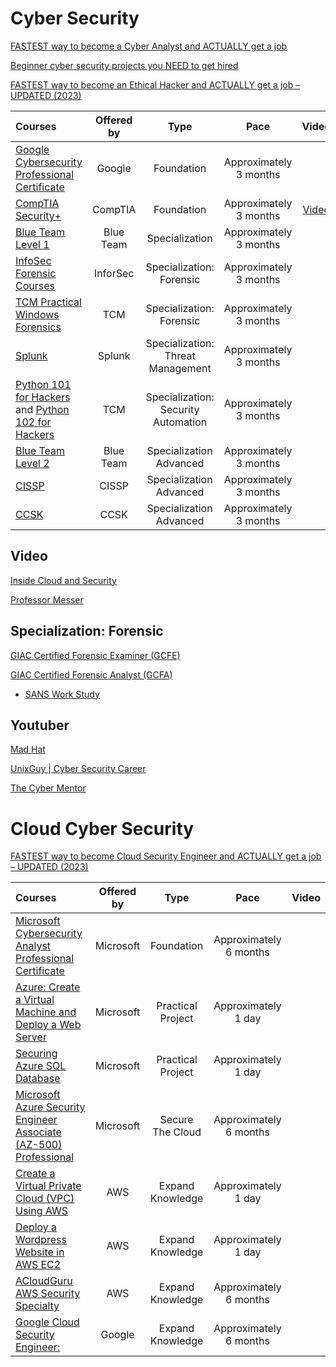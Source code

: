 # Cyber Security

[FASTEST way to become a Cyber Analyst and ACTUALLY get a job](https://www.youtube.com/watch?v=DRJic8vCodE)

[Beginner cyber security projects you NEED to get hired](https://www.youtube.com/watch?v=LFlsDm8w36A&t=115s)

[FASTEST way to become an Ethical Hacker and ACTUALLY get a job – UPDATED (2023)](https://www.youtube.com/watch?v=8K7iAJ9BNl0&list=PLdI5VHN89i7X932iFp7-M30FM9J8QHqOk&index=9)

Courses | Offered by | Type | Pace | Video |
:-- | :--: | :--: | :--: | :--: |
[Google Cybersecurity Professional Certificate](https://www.coursera.org/professional-certificates/google-cybersecurity) | Google | Foundation | Approximately 3 months |
[CompTIA Security+](https://www.comptia.org/certifications/security) | CompTIA | Foundation | Approximately 3 months | [Video](https://www.youtube.com/watch?v=dHxEd5o_22I)
[Blue Team Level 1](https://www.securityblue.team/why-btl1) | Blue Team | Specialization | Approximately 3 months |
[InfoSec Forensic Courses](https://imp.i384100.net/5gj7DN) | InforSec | Specialization: Forensic | Approximately 3 months |
[TCM Practical Windows Forensics](https://academy.tcm-sec.com/p/practical-windows-forensics?affcode=770707_qojriz7g) | TCM | Specialization: Forensic | Approximately 3 months |
[Splunk](https://www.splunk.com/en_us/training/free-courses/overview.html)| Splunk | Specialization: Threat Management | Approximately 3 months 
[Python 101 for Hackers](https://academy.tcm-sec.com/p/python-101-for-hackers?affcode=770707_qojriz7g) and [Python 102 for Hackers](https://academy.tcm-sec.com/p/python-201-for-hackers?affcode=770707_qojriz7g) | TCM | Specialization: Security Automation | Approximately 3 months |
[Blue Team Level 2](https://www.securityblue.team/btl2) | Blue Team | Specialization Advanced | Approximately 3 months |
[CISSP](https://www.isc2.org/certifications/cissp) | CISSP | Specialization Advanced | Approximately 3 months |
[CCSK](https://cloudsecurityalliance.org/education/ccsk/) | CCSK | Specialization Advanced | Approximately 3 months |


## Video

[Inside Cloud and Security](https://www.youtube.com/@InsideCloudAndSecurity/playlists)

[Professor Messer](https://youtube.com/@professormesser/playlists)


##  Specialization: Forensic 

[GIAC Certified Forensic Examiner (GCFE)](https://www.giac.org/certifications/certified-forensic-examiner-gcfe/)

[GIAC Certified Forensic Analyst (GCFA)](https://www.giac.org/certifications/certified-forensic-analyst-gcfa/)

- [SANS Work Study ](https://www.sans.org/work-study-program/)

## Youtuber

[Mad Hat](https://www.youtube.com/@madhatistaken/videos)

[UnixGuy | Cyber Security Career](https://www.youtube.com/@UnixGuy)

[The Cyber Mentor](https://www.youtube.com/playlist?list=PLLKT__MCUeixqHJ1TRqrHsEd6_EdEvo47)

# Cloud Cyber Security

[FASTEST way to become Cloud Security Engineer and ACTUALLY get a job – UPDATED (2023)](https://www.youtube.com/watch?v=zFFMhpCLJi0&t=29s)

Courses | Offered by | Type | Pace | Video |
:-- | :--: | :--: | :--: | :--: |
[Microsoft Cybersecurity Analyst Professional Certificate](https://imp.i384100.net/EKyDGn) | Microsoft | Foundation | Approximately 6 months |
[Azure: Create a Virtual Machine and Deploy a Web Server](https://imp.i384100.net/XYZxY5) | Microsoft | Practical Project | Approximately 1 day |
[Securing Azure SQL Database](https://imp.i384100.net/R5ay57) | Microsoft | Practical Project | Approximately 1 day |
[Microsoft Azure Security Engineer Associate (AZ-500) Professional](https://imp.i384100.net/XYZxY5) | Microsoft | Secure The Cloud | Approximately 6 months |
[Create a Virtual Private Cloud (VPC) Using AWS](https://imp.i384100.net/y2LR2D) | AWS | Expand Knowledge | Approximately 1 day |
[Deploy a Wordpress Website in AWS EC2](https://imp.i384100.net/75xm53) | AWS | Expand Knowledge  | Approximately 1 day |
[ACloudGuru AWS Security Specialty](https://www.pluralsight.com/cloud-guru/courses/aws-certified-security-specialty-scs-c02) | AWS | Expand Knowledge  | Approximately 6 months |
[Google Cloud Security Engineer:](https://imp.i384100.net/0ZOJZ3) | Google | Expand Knowledge  | Approximately 6 months |
